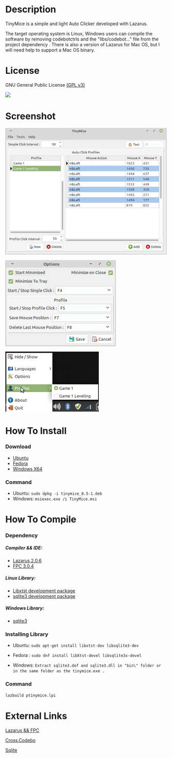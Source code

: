 



# Description

TinyMice is a simple and light Auto Clicker developed with Lazarus. 

The target operating system is Linux,  Windows users can compile the software by removing codebotctrls and the "libs/codebot..." file from the project dependency . There is also a version of Lazarus for Mac OS, but I will need help to support a Mac OS binary.



# **License**

GNU General Public License [(GPL v3)](https://www.gnu.org/licenses/gpl-3.0.html)

![](https://www.gnu.org/graphics/gplv3-or-later.png)



# **Screenshot**

![](pictures/screenshot/Main.png)

![](pictures/screenshot/Options.png)

![](pictures/screenshot/systray.png)

# How To Install

### Download

- [Ubuntu](https://github.com/TheLastCayen/TinyMicePackages/raw/master/bin/tinymice_0.5-1.deb) 
- [Fedora](https://github.com/TheLastCayen/TinyMicePackages/raw/master/bin/tinymice-0.5-1.x86_64.rpm)  
- [Windows X64](https://github.com/TheLastCayen/TinyMicePackages/raw/master/bin/TinyMice.msi)



### Command

- Ubuntu:  `sudo dpkg -i tinymice_0.5-1.deb `
- Windows: `msiexec.exe /i TinyMice.msi`



# How To Compile

### **Dependency**

##### Compiler && IDE: 

- [Lazarus 2.0.6](https://www.lazarus-ide.org/index.php?page=downloads)
- [FPC 3.0.4](https://www.lazarus-ide.org/index.php?page=downloads)

##### Linux Library: 

- [Libxtst development package](http://www.linuxfromscratch.org/blfs/view/svn/x/x7lib.html)
- [sqlite3 development package](https://www.sqlite.org/download.html)

##### Windows Library: 

- [sqlite3](https://www.sqlite.org/download.html)

  

### Installing Library

- Ubuntu:  `sudo apt-get install libxtst-dev libsqlite3-dev `

- Fedora :  `sudo dnf install libXtst-devel libsqlite3x-devel`

- Windows: `Extract sqlite3.def and sqlite3.dll in "bin\" folder or in the same folder as the tinymice.exe .` 

  

### Command

```bash
lazbuild ptinymice.lpi
```



# External Links

[Lazarus && FPC](https://www.lazarus-ide.org/)

[Cross.Codebo](https://github.com/sysrpl/Cross.Codebot)

[Sqlite](https://www.sqlite.org/)



